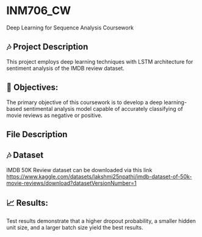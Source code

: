 # INM706_CW
Deep Learning for Sequence Analysis Coursework

## 🎶 Project Description
This project employs deep learning techniques with LSTM architecture for sentiment analysis of the IMDB review dataset.

## 🎯 Objectives:
The primary objective of this coursework is to develop a deep learning-based sentimental analysis model capable of accurately classifying of movie reviews as negative or positive.

## File Description


## 🎶 Dataset 
IMDB 50K Review dataset can be downloaded via this link
https://www.kaggle.com/datasets/lakshmi25npathi/imdb-dataset-of-50k-movie-reviews/download?datasetVersionNumber=1

## 📈 Results:
Test results demonstrate that a higher dropout probability, a smaller hidden unit size, and a larger batch size yield the best results.


